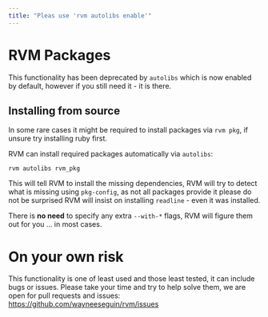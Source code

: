 ```yaml
---
title: "Pleas use 'rvm autolibs enable'"
---
```


# RVM Packages

This functionality has been deprecated by `autolibs` which is now enabled by default,
however if you still need it - it is there.

## Installing from source

In some rare cases it might be required to install packages via `rvm pkg`,
if unsure try installing ruby first.

RVM can install required packages automatically via `autolibs`:

    rvm autolibs rvm_pkg

This will tell RVM to install the missing dependencies, RVM will try to detect what is missing using `pkg-config`,
as not all packages provide it please do not be surprised RVM will insist on installing `readline` - even it was installed.

There is **no need** to specify any extra `--with-*` flags, RVM will figure them out for you ... in most cases.

# On your own risk

This functionality is one of least used and those least tested, it can include bugs or issues.
Please take your time and try to help solve them, we are open for pull requests and issues:
https://github.com/wayneeseguin/rvm/issues
